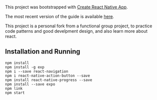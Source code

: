 ﻿This project was bootstrapped with [Create React Native App](https://github.com/react-community/create-react-native-app).

The most recent version of the guide is available [here](https://github.com/react-community/create-react-native-app/blob/master/react-native-scripts/template/README.md).

This project is a personal fork from a functional group project, to practice code patterns and good develpment design, and also learn more about react.
## Installation and Running
```
npm install
npm install -g exp 
npm i --save react-navigation
npm i react-native-action-button --save
npm install react-native-progress --save
npm install --save expo
npm link
npm start
```
